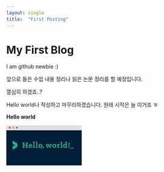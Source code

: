 ```yaml
---
layout: single
title:  "First Posting"
---
```


# My First Blog

I am github newbie :)

앞으로 들은 수업 내용 정리나 읽은 논문 정리를 할 예정입니다.

열심히 하겠죠..?

Hello world나 작성하고 마무리하겠습니다. 원래 시작은 늘 이거죠 ㅎ

**Hello world**

![first image](../images/2023-02-24-first/hello_world.png)

<!-- <p align="left"> <img src="../_images/2023-02-24-first/hello_world.png" height="200" width="400"> -->

